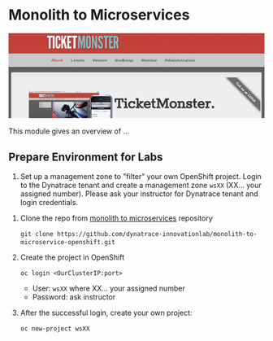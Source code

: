 # Monolith to Microservices 

![ticketmonster](assets/ticketmonster.png)

This module gives an overview of ...



## Prepare Environment for Labs

1. Set up a management zone to "filter" your own OpenShift project. Login to the Dynatrace tenant and create a management zone `wsXX` (XX... your assigned number). Please ask your instructor for Dynatrace tenant and login credentials.
<!--  `https://nbt24337.live.dynatrace.com/` -->

1. Clone the repo from [monolith to microservices](https://github.com/dynatrace-innovationlab/monolith-to-microservice-openshift) repository
    ```
    git clone https://github.com/dynatrace-innovationlab/monolith-to-microservice-openshift.git
    ```

1. Create the project in OpenShift
    ```
    oc login <OurClusterIP:port>
    ```
    * User: `wsXX` where XX... your assigned number<br>
    * Password: ask instructor 
    
1. After the successful login, create your own project:
    ```
    oc new-project wsXX
    ```